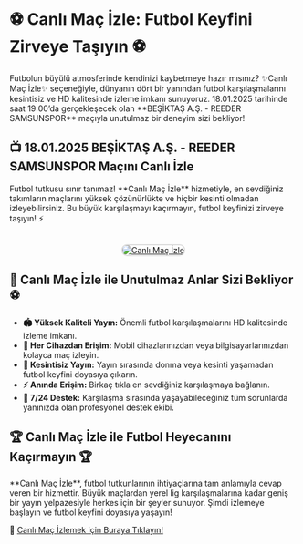 <h1>⚽ Canlı Maç İzle: Futbol Keyfini Zirveye Taşıyın ⚽</h1>  
<p>Futbolun büyülü atmosferinde kendinizi kaybetmeye hazır mısınız? ✨Canlı Maç İzle✨ seçeneğiyle, dünyanın dört bir yanından futbol karşılaşmalarını kesintisiz ve HD kalitesinde izleme imkanı sunuyoruz. 18.01.2025 tarihinde saat 19:00’da gerçekleşecek olan **BEŞİKTAŞ A.Ş. - REEDER SAMSUNSPOR** maçıyla unutulmaz bir deneyim sizi bekliyor!</p>  

<p><h2>📺 18.01.2025 BEŞİKTAŞ A.Ş. - REEDER SAMSUNSPOR Maçını Canlı İzle</h2></p>  
<p>Futbol tutkusu sınır tanımaz! **Canlı Maç İzle** hizmetiyle, en sevdiğiniz takımların maçlarını yüksek çözünürlükte ve hiçbir kesinti olmadan izleyebilirsiniz. Bu büyük karşılaşmayı kaçırmayın, futbol keyfinizi zirveye taşıyın! ⚡</p>  

<center>  
<br>  
<a href="https://bit.ly/bosssportstv" title="Canlı Maç İzle">  
<img src="https://i.ibb.co/5K7Ks6w/zzzz3.gif" alt="Canlı Maç İzle" style="max-width: 100%; border: 2px solid #ddd; border-radius: 10px;">  
</a>  
</center>  

<h2>🌟 Canlı Maç İzle ile Unutulmaz Anlar Sizi Bekliyor ⚽</h2>  
<ul>  
  <li><strong>🏟️ Yüksek Kaliteli Yayın:</strong> Önemli futbol karşılaşmalarını HD kalitesinde izleme imkanı.</li>  
  <li><strong>📱 Her Cihazdan Erişim:</strong> Mobil cihazlarınızdan veya bilgisayarlarınızdan kolayca maç izleyin.</li>  
  <li><strong>🎥 Kesintisiz Yayın:</strong> Yayın sırasında donma veya kesinti yaşamadan futbol keyfini doyasıya çıkarın.</li>  
  <li><strong>⚡ Anında Erişim:</strong> Birkaç tıkla en sevdiğiniz karşılaşmaya bağlanın.</li>  
  <li><strong>💬 7/24 Destek:</strong> Karşılaşma sırasında yaşayabileceğiniz tüm sorunlarda yanınızda olan profesyonel destek ekibi.</li>  
</ul>  

<h2>🏆 Canlı Maç İzle ile Futbol Heyecanını Kaçırmayın 🏆</h2>  
<p>**Canlı Maç İzle**, futbol tutkunlarının ihtiyaçlarına tam anlamıyla cevap veren bir hizmettir. Büyük maçlardan yerel lig karşılaşmalarına kadar geniş bir yayın yelpazesiyle herkes için bir şeyler sunuyor. Şimdi izlemeye başlayın ve futbol keyfini doyasıya yaşayın!</p>  

<p>📌 <a href="https://bit.ly/bosssportstv" title="Canlı Maç İzle">Canlı Maç İzlemek için Buraya Tıklayın!</a></p>
